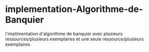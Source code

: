 # implementation-Algorithme-de-Banquier
l'implimentation d'algorithme de banquier avec plusieurs ressources/plusieurs exemplaires et une seule ressource/plusieurs exemplaires
